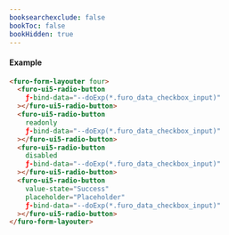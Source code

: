 ```yaml
---
booksearchexclude: false
bookToc: false
bookHidden: true
---
```

#### Example
<script type="module" src="/init.js"></script>
<furo-demo-snippet>
<template>
<furo-form-layouter four>
<furo-ui5-radio-button
    ƒ-bind-data="--doExp(*.furo_data_checkbox_input)"
 ></furo-ui5-radio-button>
<furo-ui5-radio-button
    readonly
    ƒ-bind-data="--doExp(*.furo_data_checkbox_input)"
 ></furo-ui5-radio-button>
<furo-ui5-radio-button
    disabled
    ƒ-bind-data="--doExp(*.furo_data_checkbox_input)"
 ></furo-ui5-radio-button>
<furo-ui5-radio-button
    value-state="Success"
    text="Some Text"
    ƒ-bind-data="--doExp(*.furo_data_checkbox_input)"
 ></furo-ui5-radio-button>
</furo-form-layouter>
<furo-data-object
  type="experiment.Experiment"
  @-object-ready="--doExp"
></furo-data-object>
</template>
</furo-demo-snippet>

```html
<furo-form-layouter four>
  <furo-ui5-radio-button
    ƒ-bind-data="--doExp(*.furo_data_checkbox_input)"
  ></furo-ui5-radio-button>
  <furo-ui5-radio-button
    readonly
    ƒ-bind-data="--doExp(*.furo_data_checkbox_input)"
  ></furo-ui5-radio-button>
  <furo-ui5-radio-button
    disabled
    ƒ-bind-data="--doExp(*.furo_data_checkbox_input)"
  ></furo-ui5-radio-button>
  <furo-ui5-radio-button
    value-state="Success"
    placeholder="Placeholder"
    ƒ-bind-data="--doExp(*.furo_data_checkbox_input)"
  ></furo-ui5-radio-button>
</furo-form-layouter>
```

